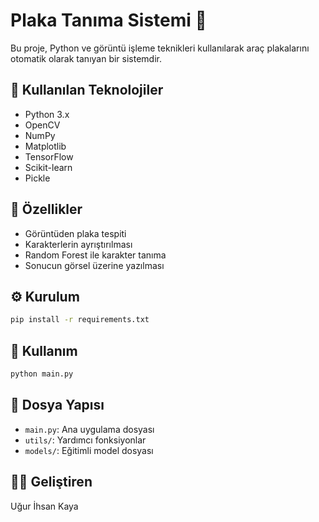 # Plaka Tanıma Sistemi 🚗

Bu proje, Python ve görüntü işleme teknikleri kullanılarak araç plakalarını otomatik olarak tanıyan bir sistemdir.

## 🔧 Kullanılan Teknolojiler
- Python 3.x
- OpenCV
- NumPy
- Matplotlib
- TensorFlow
- Scikit-learn
- Pickle

## 🧠 Özellikler
- Görüntüden plaka tespiti
- Karakterlerin ayrıştırılması
- Random Forest ile karakter tanıma
- Sonucun görsel üzerine yazılması

## ⚙️ Kurulum
```bash
pip install -r requirements.txt
```

## 🚀 Kullanım
```bash
python main.py
```

## 📁 Dosya Yapısı
- `main.py`: Ana uygulama dosyası
- `utils/`: Yardımcı fonksiyonlar
- `models/`: Eğitimli model dosyası

## 👨‍💻 Geliştiren
Uğur İhsan Kaya
